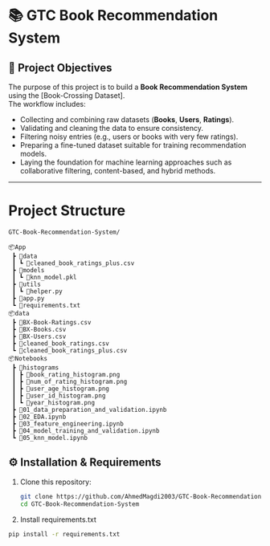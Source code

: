 # 📚 GTC Book Recommendation System

## 🎯 Project Objectives
The purpose of this project is to build a **Book Recommendation System** using the [Book-Crossing Dataset].  
The workflow includes:  
- Collecting and combining raw datasets (**Books**, **Users**, **Ratings**).  
- Validating and cleaning the data to ensure consistency.  
- Filtering noisy entries (e.g., users or books with very few ratings).  
- Preparing a fine-tuned dataset suitable for training recommendation models.  
- Laying the foundation for machine learning approaches such as collaborative filtering, content-based, and hybrid methods.  

---
# Project Structure
```
GTC-Book-Recommendation-System/

📦App
 ┣ 📂data
 ┃ ┗ 📜cleaned_book_ratings_plus.csv
 ┣ 📂models
 ┃ ┗ 📜knn_model.pkl
 ┣ 📂utils
 ┃ ┗ 📜helper.py
 ┣ 📜app.py
 ┗ 📜requirements.txt
📦data
 ┣ 📜BX-Book-Ratings.csv
 ┣ 📜BX-Books.csv
 ┣ 📜BX-Users.csv
 ┣ 📜cleaned_book_ratings.csv
 ┗ 📜cleaned_book_ratings_plus.csv
📦Notebooks
 ┣ 📂histograms
 ┃ ┣ 📜book_rating_histogram.png
 ┃ ┣ 📜num_of_rating_histogram.png
 ┃ ┣ 📜user_age_histogram.png
 ┃ ┣ 📜user_id_histogram.png
 ┃ ┗ 📜year_histogram.png
 ┣ 📜01_data_preparation_and_validation.ipynb
 ┣ 📜02_EDA.ipynb
 ┣ 📜03_feature_engineering.ipynb
 ┣ 📜04_model_training_and_validation.ipynb
 ┗ 📜05_knn_model.ipynb
```
## ⚙️ Installation & Requirements
1. Clone this repository:
   ```bash
   git clone https://github.com/AhmedMagdi2003/GTC-Book-Recommendation-System.git
   cd GTC-Book-Recommendation-System
2. Install requirements.txt
```bash
pip install -r requirements.txt
```
